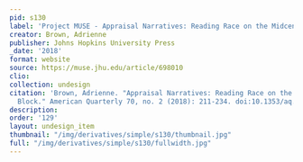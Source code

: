 ```yaml
---
pid: s130
label: 'Project MUSE - Appraisal Narratives: Reading Race on the Midcentury Block'
creator: Brown, Adrienne
publisher: Johns Hopkins University Press
_date: '2018'
format: website
source: https://muse.jhu.edu/article/698010
clio:
collection: undesign
citation: 'Brown, Adrienne. "Appraisal Narratives: Reading Race on the Midcentury
  Block." American Quarterly 70, no. 2 (2018): 211-234. doi:10.1353/aq.2018.0015.'
description:
order: '129'
layout: undesign_item
thumbnail: "/img/derivatives/simple/s130/thumbnail.jpg"
full: "/img/derivatives/simple/s130/fullwidth.jpg"
---
```

